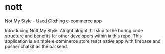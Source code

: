 # nott
Not My Style - Used Clothing e-commerce app

Introducing Nott My Style. Alright alright, I'll skip to the boring code structure and benefits for other developers within in this repo.
This application is a simple e-commerce store react native app with firebase and pusher chatkit as the backend.
